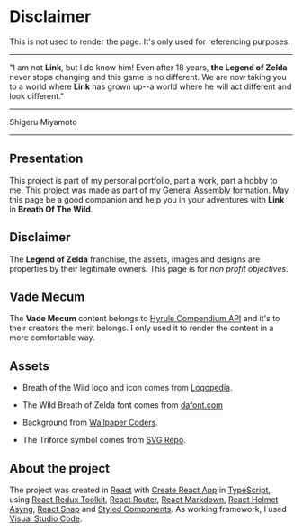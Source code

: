# Disclaimer

This is not used to render the page. It's only used for referencing purposes.

---

"I am not **Link**, but I do know him! Even after 18 years, **the
Legend of Zelda** never stops changing and this game is no
different. We are now taking you to a world where **Link** has
grown up--a world where he will act different and look different."

---

Shigeru Miyamoto

---

## Presentation

This project is part of my personal portfolio, part a work, part a hobby to me. This project was made as part of my [General Assembly](https://generalassemb.ly/) formation. May this page be a good companion and help you in your adventures with **Link** in **Breath Of The Wild**.

## Disclaimer

The **Legend of Zelda** franchise, the assets, images and designs are properties by their legitimate owners. This page is for _non profit objectives_.

## Vade Mecum

The **Vade Mecum** content belongs to [Hyrule Compendium API](https://gadhagod.github.io/Hyrule-Compendium-API/#/) and it's to their creators the merit belongs. I only used it to render the content in a more comfortable way.

## Assets

- Breath of the Wild logo and icon comes from [Logopedia](https://logos.fandom.com/wiki/The_Legend_of_Zelda:_Breath_of_the_Wild).

- The Wild Breath of Zelda font comes from [dafont.com](https://www.dafont.com/the-wild-breath-of-zelda.font)

- Background from [Wallpaper Coders](https://wall.alphacoders.com/by_sub_category.php?id=242233&name=The+Legend+of+Zelda%3A+Breath+of+the+Wild+Fondos+de+pantalla&filter=4K+Ultra+HD&lang=Spanish).

- The Triforce symbol comes from [SVG Repo](https://www.svgrepo.com/svg/323529/triforce).

## About the project

The project was created in [React](https://es.reactjs.org/) with [Create React App](https://create-react-app.dev/) in [TypeScript](https://www.typescriptlang.org/es/), using [React Redux Toolkit](https://redux-toolkit.js.org/), [React Router](https://v5.reactrouter.com/), [React Markdown](https://www.npmjs.com/package/react-markdown), [React Helmet Asyng](https://www.npmjs.com/package/react-helmet-async), [React Snap](https://www.npmjs.com/package/react-snap) and [Styled Components](https://styled-components.com/). As working framework, I used [Visual Studio Code](https://code.visualstudio.com/).
